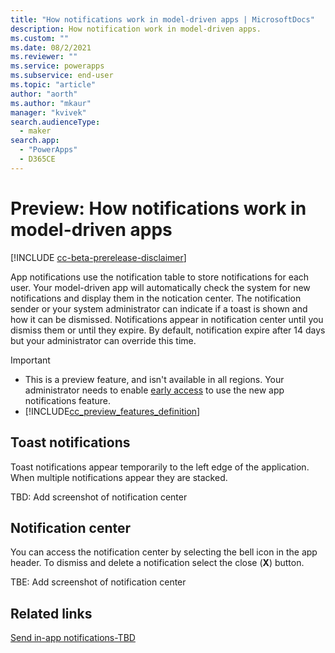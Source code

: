 ```yaml
---
title: "How notifications work in model-driven apps | MicrosoftDocs"
description: How notification work in model-driven apps.
ms.custom: ""
ms.date: 08/2/2021
ms.reviewer: ""
ms.service: powerapps
ms.subservice: end-user
ms.topic: "article"
author: "aorth"
ms.author: "mkaur"
manager: "kvivek"
search.audienceType: 
  - maker
search.app: 
  - "PowerApps"
  - D365CE
---
```


# Preview: How notifications work in model-driven apps 

[!INCLUDE [cc-beta-prerelease-disclaimer](../includes/cc-beta-prerelease-disclaimer.md)]

App notifications use the notification table to store notifications for each user. Your model-driven app will automatically check the system for new notifications and display them in the notication center. The notification sender or your system administrator can indicate if a toast is shown and how it can be dismissed. Notifications appear in notification center until you dismiss them or until they expire. By default, notification expire after 14 days but your administrator can override this time.

  > [!IMPORTANT]
  > - This is a preview feature, and isn't available in all regions. Your administrator needs to enable [early access](/power-platform/admin/opt-in-early-access-updates) to use the new app notifications feature.
  > - [!INCLUDE[cc_preview_features_definition](../includes/cc-preview-features-definition.md)]


## Toast notifications
Toast notifications appear temporarily to the left edge of the application. When multiple notifications appear they are stacked.

TBD: Add screenshot of notification center

## Notification center

You can access the notification center by selecting the bell icon in the app header. To dismiss and delete a notification select the close (**X**) button.

TBE: Add screenshot of notification center


## Related links

[Send in-app notifications-TBD](../maker/model-driven-apps/send-in-app-notifications.md)
